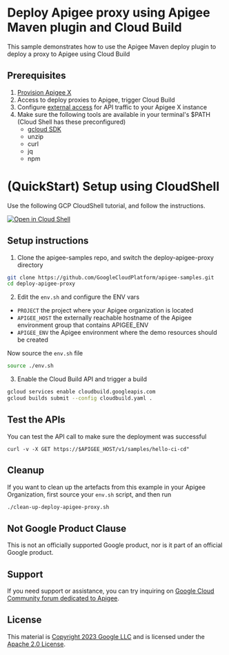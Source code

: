 # Deploy Apigee proxy using Apigee Maven plugin and Cloud Build

This sample demonstrates how to use the Apigee Maven deploy plugin to deploy a proxy to Apigee using Cloud Build

## Prerequisites
1. [Provision Apigee X](https://cloud.google.com/apigee/docs/api-platform/get-started/provisioning-intro)
2. Access to deploy proxies to Apigee, trigger Cloud Build
3. Configure [external access](https://cloud.google.com/apigee/docs/api-platform/get-started/configure-routing#external-access) for API traffic to your Apigee X instance
4. Make sure the following tools are available in your terminal's $PATH (Cloud Shell has these preconfigured)
    * [gcloud SDK](https://cloud.google.com/sdk/docs/install)
    * unzip
    * curl
    * jq
    * npm

# (QuickStart) Setup using CloudShell

Use the following GCP CloudShell tutorial, and follow the instructions.

[![Open in Cloud Shell](https://gstatic.com/cloudssh/images/open-btn.png)](https://ssh.cloud.google.com/cloudshell/open?cloudshell_git_repo=https://github.com/GoogleCloudPlatform/apigee-samples&cloudshell_git_branch=main&cloudshell_workspace=.&cloudshell_tutorial=deploy-apigee-proxy/docs/cloudshell-tutorial.md)

## Setup instructions

1. Clone the apigee-samples repo, and switch the deploy-apigee-proxy directory


```bash
git clone https://github.com/GoogleCloudPlatform/apigee-samples.git
cd deploy-apigee-proxy
```

2. Edit the `env.sh` and configure the ENV vars

* `PROJECT` the project where your Apigee organization is located
* `APIGEE_HOST` the externally reachable hostname of the Apigee environment group that contains APIGEE_ENV
* `APIGEE_ENV` the Apigee environment where the demo resources should be created

Now source the `env.sh` file

```bash
source ./env.sh
```

3. Enable the Cloud Build API and trigger a build

```bash
gcloud services enable cloudbuild.googleapis.com
gcloud builds submit --config cloudbuild.yaml .
```

## Test the APIs

You can test the API call to make sure the deployment was successful

```
curl -v -X GET https://$APIGEE_HOST/v1/samples/hello-ci-cd"
```

## Cleanup

If you want to clean up the artefacts from this example in your Apigee Organization, first source your `env.sh` script, and then run

```bash
./clean-up-deploy-apigee-proxy.sh
```

## Not Google Product Clause

This is not an officially supported Google product, nor is it part of an
official Google product.

## Support

If you need support or assistance, you can try inquiring on [Google Cloud Community
forum dedicated to Apigee](https://www.googlecloudcommunity.com/gc/Apigee/bd-p/cloud-apigee).

## License

This material is [Copyright 2023 Google LLC](./NOTICE)
and is licensed under the [Apache 2.0 License](LICENSE).
